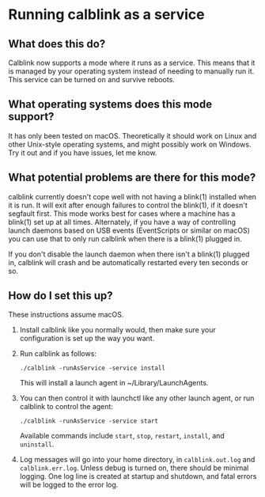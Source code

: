 # Running calblink as a service

## What does this do?

Calblink now supports a mode where it runs as a service.  This means that it is managed
by your operating system instead of needing to manually run it.  This service can be
turned on and survive reboots.

## What operating systems does this mode support?

It has only been tested on macOS.  Theoretically it should work on Linux and other
Unix-style operating systems, and might possibly work on Windows.  Try it out and if
you have issues, let me know.

## What potential problems are there for this mode?

calblink currently doesn't cope well with not having a blink(1) installed when it is run.
It will exit after enough failures to control the blink(1), if it doesn't segfault first.
This mode works best for cases where a machine has a blink(1) set up at all times.
Alternately, if you have a way of controlling launch daemons based on USB events
(EventScripts or similar on macOS) you can use that to only run calblink when there
is a blink(1) plugged in.

If you don't disable the launch daemon when there isn't a blink(1) plugged in, calblink
will crash and be automatically restarted every ten seconds or so.

## How do I set this up?

These instructions assume macOS.

1.  Install calblink like you normally would, then make sure your configuration
    is set up the way you want.
2.  Run calblink as follows:

        ./calblink -runAsService -service install
        
    This will install a launch agent in ~/Library/LaunchAgents.
3.  You can then control it with launchctl like any other launch agent, or run
    calblink to control the agent:

        ./calblink -runAsService -service start
        
    Available commands include `start`, `stop`, `restart`, `install`, and `uninstall`.
4.  Log messages will go into your home directory, in `calblink.out.log` and
    `calblink.err.log`.  Unless debug is turned on, there should be minimal logging.
    One log line is created at startup and shutdown, and fatal errors will be logged
    to the error log.
